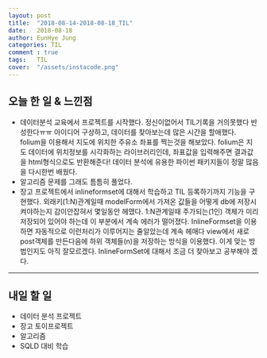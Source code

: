 ```yaml
---
layout: post
title:  "2018-08-14-2018-08-18_TIL"
date:   2018-08-18
author: EunHye Jung
categories: TIL
comment : true
tags:	TIL
cover:  "/assets/instacode.png"
---
```

   
## 오늘 한 일 & 느낀점  
   
* 데이터분석 교육에서 프로젝트를 시작했다. 정신이없어서 TIL기록을 거의못했다 반성한다ㅠㅠ
  아이디어 구상하고, 데이터를 찾아보는데 많은 시간을 할애했다.  
  folium을 이용해서 지도에 위치한 주유소 좌표를 찍는것을 해보았다. 
  folium은 지도 데이터에 위치정보를 시각화하는 라이브러리인데, 좌표값을 입력해주면 결과값을 html형식으로도 반환해준다! 데이터 분석에 유용한 파이썬 패키지들이 정말 많음을 다시한번 배웠다.    
* 알고리즘 문제를 그래도 틈틈히 풀었다. 
* 장고 프로젝트에서 inlineformset에 대해서 학습하고 TIL 등록하기까지 기능을 구현했다. 외래키(1:N)관계일때 modelForm에서 가져온 값들을 어떻게 db에 저장시켜야하는지 감이안잡혀서 몇일동안 헤맸다. 1:N관계일때 주가되는(1인) 객체가 미리 저장되어 있어야 하는데 이 부분에서 계속 에러가 떨어졌다. InlineFormset을 이용하면 자동적으로 이런처리가 이루어지는 줄알았는데 계속 헤매다 view에서 새로 post객체를 만든다음에 하위 객체들(n)을 저장하는 방식을 이용했다. 이게 맞는 방법인지도 아직 잘모르겠다. InlineFormSet에 대해서 조금 더 찾아보고 공부해야 겠다.  
 
- - -   
   
## 내일 할 일  
* 데이터 분석 프로젝트
* 장고 토이프로젝트
* 알고리즘 
* SQLD 대비 학습
